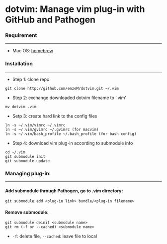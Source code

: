 # dotvim: Manage vim plug-in with GitHub and Pathogen

### Requirement
---

+ Mac OS: [homebrew](https://brew.sh/)

### Installation
---

+ Step 1: clone repo:
```
git clone http://github.com/enzeM/dotvim.git ~/.vim
```
+ Step 2: exchange downloaded dotvim filename to '.vim'
```
mv dotvim .vim
```

+ Setp 3: create hard link to the config files
```
ln -s ~/.vim/vimrc ~/.vimrc
ln -s ~/.vim/gvimrc ~/.gvimrc (for macvim)
ln -s ~/.vim/bash_profile ~/.bash_profile (for bash config)
```

+ Step 4: download vim plug-in according to submodule info
```
cd ~/.vim
git submodule init
git submodule update
```

### Managing plug-in:
---

#### Add submodule through Pathogen, go to .vim directory:
```
git submodule add <plug-in link> bundle/<plug-in filename>
```
#### Remove submodule:

```
git submodule deinit <submodule name>
git rm (-f or --cached) <submodule name>
```
+ <code>-f</code>: delete file, <code>--cached</code>: leave file to local
